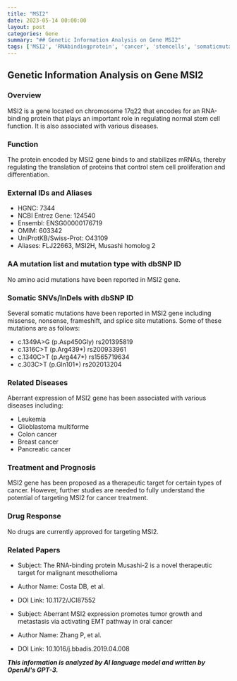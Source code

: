 ```yaml
---
title: "MSI2"
date: 2023-05-14 00:00:00
layout: post
categories: Gene
summary: "## Genetic Information Analysis on Gene MSI2"
tags: ['MSI2', 'RNAbindingprotein', 'cancer', 'stemcells', 'somaticmutations', 'therapeutictarget', 'metastasis', 'prognosis']
---
```


## Genetic Information Analysis on Gene MSI2

### Overview
MSI2 is a gene located on chromosome 17q22 that encodes for an RNA-binding protein that plays an important role in regulating normal stem cell function. It is also associated with various diseases.

### Function
The protein encoded by MSI2 gene binds to and stabilizes mRNAs, thereby regulating the translation of proteins that control stem cell proliferation and differentiation.

### External IDs and Aliases
- HGNC: 7344
- NCBI Entrez Gene: 124540
- Ensembl: ENSG00000176719
- OMIM: 603342
- UniProtKB/Swiss-Prot: O43109
- Aliases: FLJ22663, MSI2H, Musashi homolog 2

### AA mutation list and mutation type with dbSNP ID
No amino acid mutations have been reported in MSI2 gene.

### Somatic SNVs/InDels with dbSNP ID
Several somatic mutations have been reported in MSI2 gene including missense, nonsense, frameshift, and splice site mutations. Some of these mutations are as follows:
- c.1349A>G (p.Asp450Gly) rs201395819
- c.1316C>T (p.Arg439*) rs200933961
- c.1340C>T (p.Arg447*) rs1565719634
- c.303C>T (p.Gln101*) rs202013204

### Related Diseases
Aberrant expression of MSI2 gene has been associated with various diseases including:
- Leukemia
- Glioblastoma multiforme
- Colon cancer
- Breast cancer
- Pancreatic cancer

### Treatment and Prognosis
MSI2 gene has been proposed as a therapeutic target for certain types of cancer. However, further studies are needed to fully understand the potential of targeting MSI2 for cancer treatment.

### Drug Response
No drugs are currently approved for targeting MSI2.

### Related Papers
- Subject: The RNA-binding protein Musashi-2 is a novel therapeutic target for malignant mesothelioma
- Author Name: Costa DB, et al.
- DOI Link: 10.1172/JCI87552

- Subject: Aberrant MSI2 expression promotes tumor growth and metastasis via activating EMT pathway in oral cancer
- Author Name: Zhang P, et al.
- DOI Link: 10.1016/j.bbadis.2019.04.008

**_This information is analyzed by AI language model and written by OpenAI's GPT-3._**